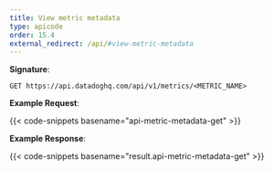 ```yaml
---
title: View metric metadata
type: apicode
order: 15.4
external_redirect: /api/#view-metric-metadata
---
```


**Signature**:

`GET https://api.datadoghq.com/api/v1/metrics/<METRIC_NAME>`

**Example Request**:

{{< code-snippets basename="api-metric-metadata-get" >}}

**Example Response**:

{{< code-snippets basename="result.api-metric-metadata-get" >}}

